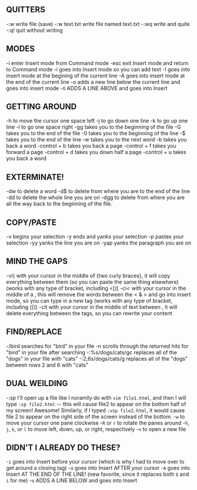 QUITTERS
-------
-:w		write file (save)
-:w text.txt	write file named text.txt
-:wq		write and quite
-:q!		quit without writing

MODES
-----
-i		enter Insert mode from Command mode
-esc		exit Insert mode and return to Command mode
-i	goes into Insert mode so you can add text
-I	goes into insert mode at the begining of the current line
-A	goes into insert mode at the end of the current line
-o	adds a new line below the current line and goes into insert mode
-`O` ADDS A LINE ABOVE and goes into Insert

GETTING AROUND
---------------
-h	to move the cursor one space left
-j	to go down one line
-k	to go up one line
-l	to go one space right
-gg	takes you to the beginning of the file
-G	takes you to the end of the file
-0	takes you to the beginning of the line
-$	takes you to the end of the line
-w	takes you to the next word
-b	takes you back a word
-control + b	takes you back a page
-control + f	takes you forward a page
-control + d	takes you down half a page
-control + u	takes you back a word


EXTERMINATE!
-----------
-dw	to delete a word
-d$	to delete from where you are to the end of the line
-dd	to delete the whole line you are on
-dgg	to delete from where you are all the way back to the beginning of the file.


COPY/PASTE
----------
-v	begins your selection
-y	ends and yanks your selection
-p	pastes your selection
-yy	yanks the line you are on
-yap	yanks the paragraph you are on


MIND THE GAPS
-------------
-vi{	with your cursor in the middle of {two curly braces}, it will copy everything between them (so you can paste the same thing elsewhere) (works with any type of bracket, including <[()
-ci<	with your cursor in the middle of a <tag>, this will remove the words between the < & > and go into insert mode, so you can type in a new tag (works with any type of bracket, including {[()
-cit	with your cursor in the middle of text between <tags>, it will delete everything between the tags, so you can rewrite your content

FIND/REPLACE
------------
-/bird	searches for "bird" in your file
-n	scrolls through the returned hits for "bird" in your file after searching
-:%s/dogs/cats/gc	replaces all of the "dogs" in your file with "cats"
-:2,6s/dogs/cats/g	replaces all of the "dogs" between rows 2 and 6 with "cats"

DUAL WEILDING
-------------
-:sp	I'll open up a file like I noramlly do with `vim file1.html`, and then I will type `:sp file2.html` -- this will cause file2 to appear on the bottom half of my screen! Awesome! Similarly, if I typed `:vsp file2.html`, it would cause file 2 to appear on the right side of the screen instead of the bottom.
-`w` 		to move your cursor one pane clockwise
-`R` or `r`	 to rotate the panes around
-`h`, `j`, `k`, or `l` to move left, down, up, or right, respectively
-`n`	 	to open a new file

DIDN'T I ALREADY DO THESE?
--------------------------
-`i` goes into Insert before your cursor (which is why I had to move over to get around a closing tag)
-`a` goes into Insert AFTER your cursor
-`A` goes into Insert AT THE END OF THE LINE! (new favorite, since it replaces both `$` and `i` for me)
-`o` ADDS A LINE BELOW and goes into Insert


